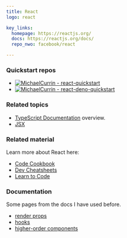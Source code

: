 ```yaml
---
title: React
logo: react

key_links: 
  homepage: https://reactjs.org/
  docs: https://reactjs.org/docs/
  repo_nwo: facebook/react

---
```


### Quickstart repos

- [![MichaelCurrin - react-quickstart](https://img.shields.io/static/v1?label=MichaelCurrin&message=react-quickstart&color=blue&logo=github)](https://github.com/MichaelCurrin/react-quickstart)
- [![MichaelCurrin - react-deno-quickstart](https://img.shields.io/static/v1?label=MichaelCurrin&message=react-deno-quickstart&color=blue&logo=github)](https://github.com/MichaelCurrin/react-deno-quickstart)


### Related topics

- [TypeScript Documentation](https://www.typescriptlang.org/docs/handbook/) overview.
- [JSX](https://www.typescriptlang.org/docs/handbook/jsx.html)


### Related material

Learn more about React here:

- [Code Cookbook](https://michaelcurrin.github.io/code-cookbook/recipes/javascript/packages/react/)
- [Dev Cheatsheets](https://michaelcurrin.github.io/dev-cheatsheets/cheatsheets/javascript/packages/react/)
- [Learn to Code](https://github.com/MichaelCurrin/learn-to-code/blob/master/en/topics/scripting_languages/JavaScript/libraries/react.md)


### Documentation 

Some pages from the docs I have used before.

- [render props](https://reactjs.org/docs/render-props.html)
- [hooks](https://reactjs.org/docs/hooks-intro.html)
- [higher-order components](https://reactjs.org/docs/higher-order-components.html)
